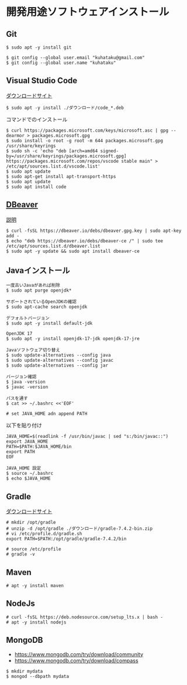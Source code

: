 # 開発用途ソフトウェアインストール

## Git

```
$ sudo apt -y install git

$ git config --global user.email "kuhataku@gmail.com"
$ git config --global user.name "kuhataku"
```

## Visual Studio Code

[ダウンロードサイト](https://code.visualstudio.com/download)

```
$ sudo apt -y install ./ダウンロード/code_*.deb
```

コマンドでのインストール
```
$ curl https://packages.microsoft.com/keys/microsoft.asc | gpg --dearmor > packages.microsoft.gpg
$ sudo install -o root -g root -m 644 packages.microsoft.gpg /usr/share/keyrings
$ sudo sh -c 'echo "deb [arch=amd64 signed-by=/usr/share/keyrings/packages.microsoft.gpg] https://packages.microsoft.com/repos/vscode stable main" > /etc/apt/sources.list.d/vscode.list'
$ sudo apt update
$ sudo apt-get install apt-transport-https 
$ sudo apt update
$ sudo apt install code
```

## [DBeaver](https://dbeaver.io/)

[説明](https://tech-blog.s-yoshiki.com/entry/233)

```
$ curl -fsSL https://dbeaver.io/debs/dbeaver.gpg.key | sudo apt-key add -
$ echo "deb https://dbeaver.io/debs/dbeaver-ce /" | sudo tee /etc/apt/sources.list.d/dbeaver.list
$ sudo apt -y update && sudo apt install dbeaver-ce
```


## Javaインストール

```
一度古いJavaがあれば削除
$ sudo apt purge openjdk*

サポートされているOpenJDKの確認
$ sudo apt-cache search openjdk

デフォルトバージョン
$ sudo apt -y install default-jdk

OpenJDK 17
$ sudo apt -y install openjdk-17-jdk openjdk-17-jre

Javaソフトウェア切り替え
$ sudo update-alternatives --config java
$ sudo update-alternatives --config javac
$ sudo update-alternatives --config jar

バージョン確認
$ java -version
$ javac -version

パスを通す
$ cat >> ~/.bashrc <<'EOF'

# set JAVA_HOME adn append PATH
```

以下を貼り付け
```
JAVA_HOME=$(readlink -f /usr/bin/javac | sed "s:/bin/javac::")
export JAVA_HOME
PATH=$PATH:$JAVA_HOME/bin
export PATH
EOF
```

```
JAVA_HOME 設定
$ source ~/.bashrc
$ echo $JAVA_HOME
```

## Gradle

[ダウンロードサイト](https://gradle.org/install/#manually)


```
# mkdir /opt/gradle
# unzip -d /opt/gradle ./ダウンロード/gradle-7.4.2-bin.zip
# vi /etc/profile.d/gradle.sh
export PATH=$PATH:/opt/gradle/gradle-7.4.2/bin

# source /etc/profile
# gradle -v
```

## Maven

```
# apt -y install maven
```

## NodeJs

```
# curl -fsSL https://deb.nodesource.com/setup_lts.x | bash -
# apt -y install nodejs
```

## MongoDB

- https://www.mongodb.com/try/download/community
- https://www.mongodb.com/try/download/compass

```
$ mkdir mydata
$ mongod --dbpath mydata
```
